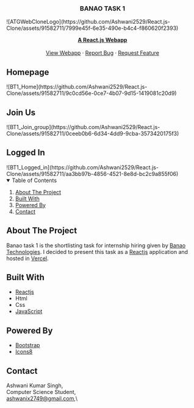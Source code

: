 <!-- PROJECT LOGO -->
<p align="center">
  <h3 align="center">BANAO TASK 1</h3>
  ![ATGWebCloneLogo](https://github.com/Ashwani2529/React.js-Clone/assets/91582711/7999e45f-6e35-490e-b4c4-f860620f2393)

  <p align="center">
    <a href="https://reactjs.org/"><strong>A React.js Webapp</strong></a>
    <br />
    <br />
    <a href="https://atg-react.js-clone.netlify.app">View Webapp</a>
    ·
    <a href="https://github.com/Ashwani2529/React.js-Clone/issues">Report Bug</a>
    ·
    <a href="https://github.com/Ashwani2529/React.js-Clone/issues">Request Feature</a>
  </p>
</p>
<h2>Homepage</h2>
![BT1_Home](https://github.com/Ashwani2529/React.js-Clone/assets/91582711/9c0cd56e-0ce7-4b07-9d15-1419081c20d9)


<h2>Join Us</h2>
![BT1_Join_group](https://github.com/Ashwani2529/React.js-Clone/assets/91582711/0ceeb0b6-6d34-4dd9-9cba-3573420175f3)


<h2>Logged In</h2>
![BT1_Logged_in](https://github.com/Ashwani2529/React.js-Clone/assets/91582711/aa3bb97b-4856-4521-8e8d-bc2c9a855f06)


<!-- TABLE OF CONTENTS -->
<details open="open">
  <summary>Table of Contents</summary>
  <ol>
    <li><a href="#about-the-project">About The Project</a></li>
    <li><a href="#built-with">Built With</a></li>
    <li><a href="#powered-by">Powered By</a></li>
    <li><a href="#contact">Contact</a></li>
  </ol>
</details>



<!-- ABOUT THE PROJECT -->
## About The Project

Banao task 1 is the shortlisting task for internship hiring given by [Banao Technologies](https://www.banao.tech/). I decided to present this task as a [Reactjs](https://reactjs.org/) application and hosted in [Vercel](https://vercel.com/). 

## Built With

* [Reactjs](https://reactjs.org/)
* Html
* Css
* [JavaScript](https://www.javascript.com/)


## Powered By

* [Bootstrap](https://getbootstrap.com/)
* [Icons8](https://icons8.com/)



<!-- CONTACT -->
## Contact

Ashwani Kumar Singh,\
Computer Science Student,\
ashwanix2749@gmail.com,\


